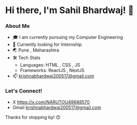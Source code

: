 # Hi there, I'm Sahil Bhardwaj! 👋

### About Me

- 🎓 I am currently pursuing my Computer Engineering
- 💼 Currently looking for Internship
- 🌏 Pune , Maharashtra
- 🛠️ Tech Stats
  - Languages: HTML , CSS , JS 
  - Frameworks: ReactJS , NextJS
- 📫 krishnabhardwaj200517@gmail.com

### Let's Connect!

- X https://x.com/NARUTOU49688570
- Gmail krishnabhardwaj200517@gmail.com

Thanks for stopping by! 😊
